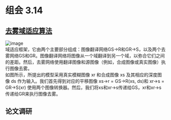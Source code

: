 # 组会 3.14
## [去雾域适应算法  ](https://github.com/HUSTSYJ/DA_dahazing)
![image](https://github.com/ZYJ-Group/Tanghy/assets/94824386/d387ba8d-4bc7-492a-884f-cb3cfafbc29e)  
域适应框架，它由两个主要部分组成：图像翻译网络GS→R和GR→S，以及两个去雾网络GS和GR。图像翻译网络将图像从一个域翻译到另一个域，以弥合它们之间的差距。然后，去雾网络使用翻译图像和源图像（例如，合成图像或真实图像）执行图像去雾。  
如图所示，所提出的模型采用真实模糊图像 xr 和合成图像 xs 及其相应的深度图像 ds 作为输入。我们首先得到对应的平移图像 xs→r = GS→R(xs, ds)和 xr→s = GR→S(xr) 使用两个图像转换器。然后，我们将xs和xr→s传递给GS，xr和xr→s传递给GR来执行图像去雾。  

## 论文调研  
